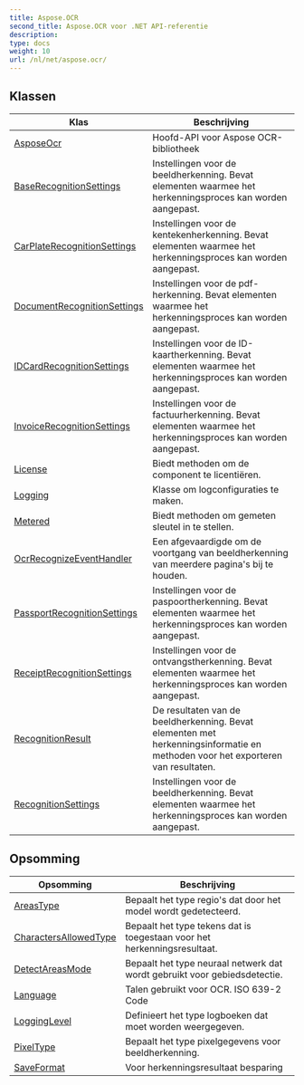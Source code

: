```yaml
---
title: Aspose.OCR
second_title: Aspose.OCR voor .NET API-referentie
description: 
type: docs
weight: 10
url: /nl/net/aspose.ocr/
---
```



## Klassen

| Klas | Beschrijving |
| --- | --- |
| [AsposeOcr](./asposeocr/) | Hoofd-API voor Aspose OCR-bibliotheek |
| [BaseRecognitionSettings](./baserecognitionsettings/) | Instellingen voor de beeldherkenning. Bevat elementen waarmee het herkenningsproces kan worden aangepast. |
| [CarPlateRecognitionSettings](./carplaterecognitionsettings/) | Instellingen voor de kentekenherkenning. Bevat elementen waarmee het herkenningsproces kan worden aangepast. |
| [DocumentRecognitionSettings](./documentrecognitionsettings/) | Instellingen voor de pdf-herkenning. Bevat elementen waarmee het herkenningsproces kan worden aangepast. |
| [IDCardRecognitionSettings](./idcardrecognitionsettings/) | Instellingen voor de ID-kaartherkenning. Bevat elementen waarmee het herkenningsproces kan worden aangepast. |
| [InvoiceRecognitionSettings](./invoicerecognitionsettings/) | Instellingen voor de factuurherkenning. Bevat elementen waarmee het herkenningsproces kan worden aangepast. |
| [License](./license/) | Biedt methoden om de component te licentiëren. |
| [Logging](./logging/) | Klasse om logconfiguraties te maken. |
| [Metered](./metered/) | Biedt methoden om gemeten sleutel in te stellen. |
| [OcrRecognizeEventHandler](./ocrrecognizeeventhandler/) | Een afgevaardigde om de voortgang van beeldherkenning van meerdere pagina's bij te houden. |
| [PassportRecognitionSettings](./passportrecognitionsettings/) | Instellingen voor de paspoortherkenning. Bevat elementen waarmee het herkenningsproces kan worden aangepast. |
| [ReceiptRecognitionSettings](./receiptrecognitionsettings/) | Instellingen voor de ontvangstherkenning. Bevat elementen waarmee het herkenningsproces kan worden aangepast. |
| [RecognitionResult](./recognitionresult/) | De resultaten van de beeldherkenning. Bevat elementen met herkenningsinformatie en methoden voor het exporteren van resultaten. |
| [RecognitionSettings](./recognitionsettings/) | Instellingen voor de beeldherkenning. Bevat elementen waarmee het herkenningsproces kan worden aangepast. |
## Opsomming

| Opsomming | Beschrijving |
| --- | --- |
| [AreasType](./areastype/) | Bepaalt het type regio's dat door het model wordt gedetecteerd. |
| [CharactersAllowedType](./charactersallowedtype/) | Bepaalt het type tekens dat is toegestaan voor het herkenningsresultaat. |
| [DetectAreasMode](./detectareasmode/) | Bepaalt het type neuraal netwerk dat wordt gebruikt voor gebiedsdetectie. |
| [Language](./language/) | Talen gebruikt voor OCR. ISO 639-2 Code |
| [LoggingLevel](./logginglevel/) | Definieert het type logboeken dat moet worden weergegeven. |
| [PixelType](./pixeltype/) | Bepaalt het type pixelgegevens voor beeldherkenning. |
| [SaveFormat](./saveformat/) | Voor herkenningsresultaat besparing |


